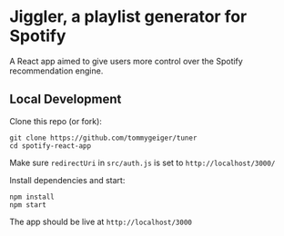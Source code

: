 # Jiggler, a playlist generator for Spotify

A React app aimed to give users more control over the Spotify recommendation engine. 

## Local Development
Clone this repo (or fork):
```
git clone https://github.com/tommygeiger/tuner
cd spotify-react-app
```

Make sure `redirectUri` in `src/auth.js` is set to `http://localhost/3000/`

Install dependencies and start:
```
npm install
npm start
```

The app should be live at `http://localhost/3000`



